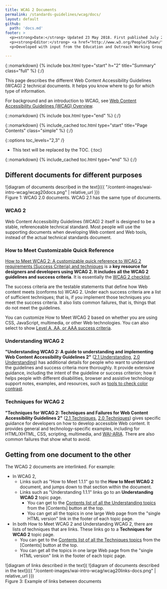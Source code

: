 ```yaml
---
title: WCAG 2 Documents
permalink: /standards-guidelines/wcag/docs/
layout: default
github:
  path: 'docs.md'
footer: >
  <p><strong>Date:</strong> Updated 23 May 2018. First published July 2005.</p>
  <p><strong>Editor:</strong> <a href="http://www.w3.org/People/Shawn/">Shawn Lawton Henry</a>.</p>
  <p>Developed with input from the Education and Outreach Working Group (<a href="https://www.w3.org/WAI/about/groups/eowg/">EOWG</a>).</p>

---
```



{::nomarkdown}
{% include box.html type="start" h="2" title="Summary" class="full" %}
{:/}

This page describes the different Web Content Accessibility Guidelines (WCAG) 2 technical documents. It helps you know where to go for which type of information.

For background and an introduction to WCAG, see [Web Content Accessibility Guidelines (WCAG)
Overview](http://www.w3.org/WAI/intro/wcag.php).

{::nomarkdown}
{% include box.html type="end" %}
{:/}

{::nomarkdown}
{% include_cached toc.html type="start" title="Page Contents" class="simple" %}
{:/}

{::options toc_levels="2,3" /}

-   This text will be replaced by the TOC.
{:toc}

{::nomarkdown}
{% include_cached toc.html type="end" %}
{:/}


## Different documents for different purposes

![diagram of documents described in the text]({{ "/content-images/wai-intro-wcag/wcag20docs.png" | relative_url }})<br>Figure 1: WCAG 2.0 documents. WCAG 2.1 has the same type of documents.

### WCAG 2

Web Content Accessibility Guidelines (WCAG) 2 itself is
designed to be a stable, referenceable technical standard. Most people
will use the supporting documents when developing Web content and Web
tools, instead of the actual technical standards document.

### How to Meet Customizable Quick Reference

[How to Meet WCAG 2: A customizable quick reference to WCAG 2
requirements (Success Criteria) and
techniques](http://www.w3.org/WAI/WCAG20/quickref/) is a **key resource
for designers and developers using WCAG 2. It includes all the WCAG
2 guidelines and success criteria**. It is essentially the [WCAG 2
checklist](http://www.w3.org/WAI/WCAG20/quickref/).

The success criteria are the testable statements that define how Web
content meets (conforms to) WCAG 2. Under each success criteria are a
list of sufficient techniques; that is, if you implement those
techniques you meet the success criteria. It also lists common failures,
that is, things that do not meet the guidelines.

You can customize How to Meet WCAG 2 based on whether you are using
CSS, JavaScript, multimedia, or other Web technologies. You can also
select to show [Level A, AA, or AAA success
criteria](http://www.w3.org/TR/UNDERSTANDING-WCAG20/conformance.html#uc-levels-head).

### Understanding WCAG 2

**"Understanding WCAG 2: A guide to understanding and implementing Web
Content Accessibility Guidelines 2"** ([2.1 Understanding](/@@), [2.0 Understanding](/TR/UNDERSTANDING-WCAG20/))
has additional details for people who want to understand the guidelines
and success criteria more thoroughly. It provide extensive guidance,
including the intent of the guideline or success criterion; how it helps
people with different disabilities, browser and assistive technology
support notes, examples, and resources, such as [tools to check color
contrast](http://www.w3.org/TR/UNDERSTANDING-WCAG20/visual-audio-contrast-contrast.html#visual-audio-contrast-contrast-resources-head).

### Techniques for WCAG 2

**"Techniques for WCAG 2: Techniques and Failures for Web Content
Accessibility Guidelines 2"** ([2.1 Techniques](/@@), [2.0 Techniques](/TR/WCAG20-TECHS/)) gives specific
guidance for developers on how to develop accessible Web content. It
provides general and technology-specific examples, including for
HTML/XHTML, CSS, scripting, multimedia, and
[WAI-ARIA](http://www.w3.org/WAI/intro/aria). There are also common
failures that show what to avoid.

Getting from one document to the other
--------------------------------------

The WCAG 2 documents are interlinked. For example:

-   In WCAG 2,
    -   Links such as "How to Meet 1.1.1" go to the **How to Meet WCAG
        2** document, and jumps down to that section within the
        document.
    -   Links such as "Understanding 1.1.1" links go to an
        **Understanding WCAG 2** topic page.
        -   You can get to the [Contents list of all the Understanding
            topics](http://www.w3.org/TR/UNDERSTANDING-WCAG20/#contents)
            from the \[Contents\] button at the top.
        -   You can get all the topics in one large Web page from the
            "single HTML version" link in the footer of each topic page.
-   In both How to Meet WCAG 2 and Understanding WCAG 2, there are
    lists of techniques that are links. These links go to a **Techniques
    for WCAG 2** topic page.
    -   You can get to the [Contents list of all the Techniques
        topics](http://www.w3.org/TR/WCAG20-TECHS/#contents) from the
        \[Contents\] button at the top.
    -   You can get all the topics in one large Web page from the
        "single HTML version" link in the footer of each topic page.

![diagram of links described in the text](
![diagram of documents described in the text]({{ "/content-images/wai-intro-wcag/wcag20links-docs.png" | relative_url }})<br>
Figure 3: Example of links between documents
